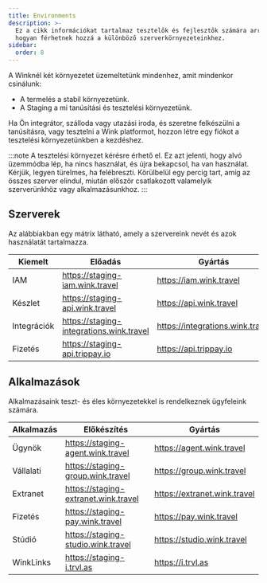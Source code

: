 ```yaml
---
title: Environments
description: >-
  Ez a cikk információkat tartalmaz tesztelők és fejlesztők számára arról,
  hogyan férhetnek hozzá a különböző szerverkörnyezeteinkhez.
sidebar:
  order: 8
---
```

A Winknél két környezetet üzemeltetünk mindenhez, amit mindenkor csinálunk:

* A termelés a stabil környezetünk.
* A Staging a mi tanúsítási és tesztelési környezetünk.

Ha Ön integrátor, szálloda vagy utazási iroda, és szeretne felkészülni a tanúsításra, vagy tesztelni a Wink platformot, hozzon létre egy fiókot a tesztelési környezetünkben a kezdéshez.

:::note
A tesztelési környezet kérésre érhető el. Ez azt jelenti, hogy alvó üzemmódba lép, ha nincs használat, és újra bekapcsol, ha van használat. Kérjük, legyen türelmes, ha felébreszti. Körülbelül egy percig tart, amíg az összes szerver elindul, miután először csatlakozott valamelyik szerverünkhöz vagy alkalmazásunkhoz.
:::

## Szerverek

Az alábbiakban egy mátrix látható, amely a szervereink nevét és azok használatát tartalmazza.

| Kiemelt | Előadás | Gyártás
| ------- | ------- | ---------- |
| IAM | https://staging-iam.wink.travel | https://iam.wink.travel |
| Készlet | https://staging-api.wink.travel | https://api.wink.travel |
| Integrációk | https://staging-integrations.wink.travel | https://integrations.wink.travel |
| Fizetés | https://staging-api.trippay.io | https://api.trippay.io |

## Alkalmazások

Alkalmazásaink teszt- és éles környezetekkel is rendelkeznek ügyfeleink számára.

| Alkalmazás | Előkészítés | Gyártás
| ------- | ------- | ---------- |
| Ügynök | https://staging-agent.wink.travel | https://agent.wink.travel |
| Vállalati | https://staging-group.wink.travel | https://group.wink.travel |
| Extranet | https://staging-extranet.wink.travel | https://extranet.wink.travel |
| Fizetés | https://staging-pay.wink.travel | https://pay.wink.travel |
| Stúdió | https://staging-studio.wink.travel | https://studio.wink.travel |
| WinkLinks | https://staging-i.trvl.as | https://i.trvl.as |

